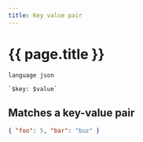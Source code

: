 ```yaml
---
title: Key value pair
---
```


# {{ page.title }}

```grit
language json

`$key: $value`
```

## Matches a key-value pair

```json
{ "foo": 5, "bar": "buz" }
```
